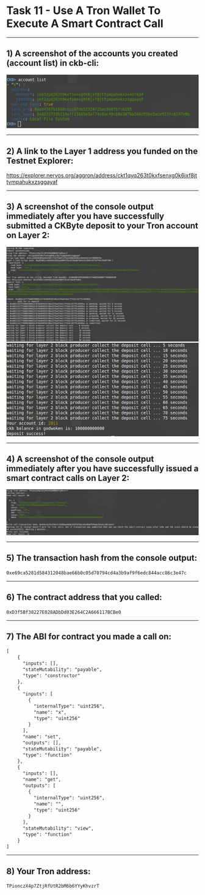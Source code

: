 # Task 11 -  Use A Tron Wallet To Execute A Smart Contract Call
---
## 1) A screenshot of the accounts you created (account list) in ckb-cli:
![account](./accounts.png)

---
## 2) A link to the Layer 1 address you funded on the Testnet Explorer:
https://explorer.nervos.org/aggron/address/ckt1qyq263t0kxfsenxg0k6jxf8jttympahukxzsggayaf

---
## 3) A screenshot of the console output immediately after you have successfully submitted a CKByte deposit to your Tron account on Layer 2:
![deposit](./trondeposit1.png)
![deposit2](./trondeposit2.png)

---
## 4) A screenshot of the console output immediately after you have successfully issued a smart contract calls on Layer 2:
![troncall](./calltrx.png)

---
## 5) The transaction hash from the console output:
```
0xe69ca5281d584312048bae66b0c05d70794cd4a3b9af9f6edc844acc86c3e47c
```
---
## 6) The contract address that you called:
```
0xD3f5Bf38227E028ADbDd03E264C2A666117BCBe0
```
---
## 7) The ABI for contract you made a call on:
```
[
    {
      "inputs": [],
      "stateMutability": "payable",
      "type": "constructor"
    },
    {
      "inputs": [
        {
          "internalType": "uint256",
          "name": "x",
          "type": "uint256"
        }
      ],
      "name": "set",
      "outputs": [],
      "stateMutability": "payable",
      "type": "function"
    },
    {
      "inputs": [],
      "name": "get",
      "outputs": [
        {
          "internalType": "uint256",
          "name": "",
          "type": "uint256"
        }
      ],
      "stateMutability": "view",
      "type": "function"
    }
]
```
---
## 8) Your Tron address:
```
TPionczX4p7ZtjRfUtR2bM6b6YYyKhvzrT
```
